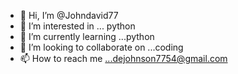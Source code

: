 - 👋 Hi, I’m @Johndavid77
- 👀 I’m interested in ... python
- 🌱 I’m currently learning ...python
- 💞️ I’m looking to collaborate on ...coding
- 📫 How to reach me ...dejohnson7754@gmail.com

<!---
Johndavid77/Johndavid77 is a ✨ special ✨ repository because its `README.md` (this file) appears on your GitHub profile.
You can click the Preview link to take a look at your changes.
--->
